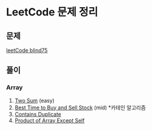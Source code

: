 # LeetCode 문제 정리
## 문제
[leetCode blind75](https://leetcode.com/discuss/general-discussion/460599/blind-75-leetcode-questions)

## 풀이
### Array
1. [Two Sum](/src/leetcode/array/TwoSum.java) (easy)
2. [Best Time to Buy and Sell Stock](/src/leetcode/array/BestTimeToBuyAndSellStock.java) (mid) *카테인 알고리즘
3. [Contains Duplicate](/src/leetcode/array/ContainsDuplicate.java)
4. [Product of Array Except Self](/src/leetcode/array/ProductOfArrayExceptSelf.java)

